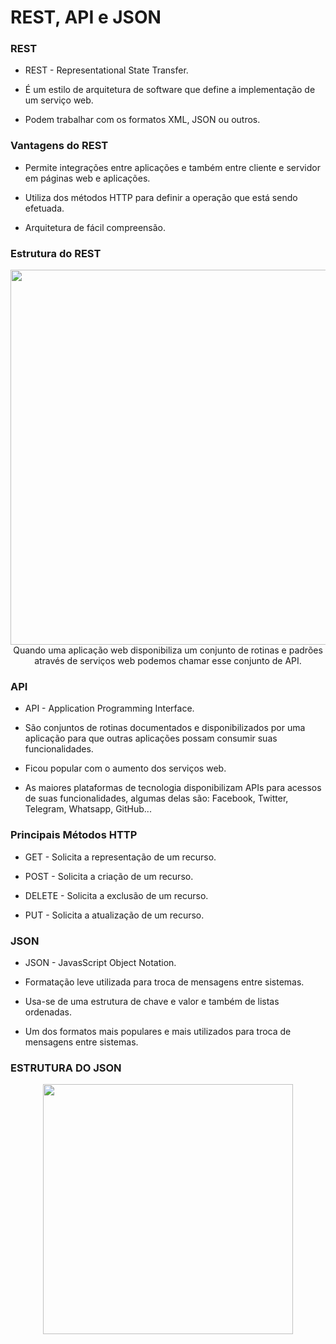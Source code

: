 # REST, API e JSON

### REST

- REST - Representational State Transfer.

- É um estilo de arquitetura de software que define a implementação de um serviço web.

- Podem trabalhar com os formatos XML, JSON ou outros.

### Vantagens do REST

- Permite integrações entre aplicações e também entre cliente e servidor em páginas web e aplicações.

- Utiliza dos métodos HTTP para definir a operação que está sendo efetuada.

- Arquitetura de fácil compreensão.

### Estrutura do REST

<div align="center">
    <img src="https://user-images.githubusercontent.com/100722777/156992452-2a704800-63e6-4d48-8735-1b3484c443a7.png" width="600px" />
</div>

<div align="center">
    Quando uma aplicação web disponibiliza um conjunto de rotinas e padrões através de serviços web podemos chamar esse conjunto de API.
</div>

### API

- API - Application Programming Interface.

- São conjuntos de rotinas documentados e disponibilizados por uma aplicação para que outras aplicações possam consumir suas funcionalidades.

- Ficou popular com o aumento dos serviços web.

- As maiores plataformas de tecnologia disponibilizam APIs para acessos de suas funcionalidades, algumas delas são: Facebook, Twitter, Telegram, Whatsapp, GitHub...

### Principais Métodos HTTP

- GET - Solicita a representação de um recurso.

- POST - Solicita a criação de um recurso.

- DELETE - Solicita a exclusão de um recurso.

- PUT - Solicita a atualização de um recurso.

### JSON

- JSON - JavasScript Object Notation.

- Formatação leve utilizada para troca de mensagens entre sistemas.

- Usa-se de uma estrutura de chave e valor e também de listas ordenadas.

- Um dos formatos mais populares e mais utilizados para troca de mensagens entre sistemas.

### ESTRUTURA DO JSON

<div align="center">
    <img src="https://user-images.githubusercontent.com/100722777/156993628-3b5faa71-6dd5-4872-b624-2329fa37f3ed.png" width="400px" />
</div>
